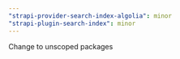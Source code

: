 ```yaml
---
"strapi-provider-search-index-algolia": minor
"strapi-plugin-search-index": minor
---
```


Change to unscoped packages
